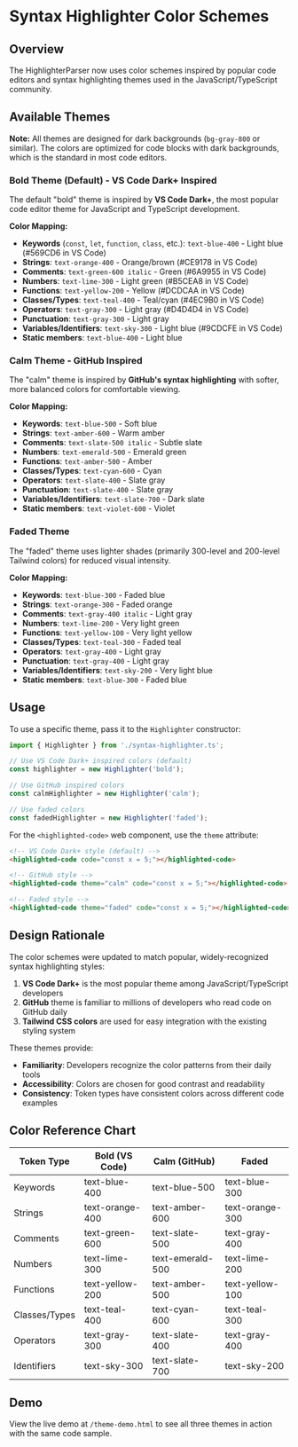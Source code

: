 # Syntax Highlighter Color Schemes

## Overview

The HighlighterParser now uses color schemes inspired by popular code editors and syntax highlighting themes used in the JavaScript/TypeScript community.

## Available Themes

**Note:** All themes are designed for dark backgrounds (`bg-gray-800` or similar). The colors are optimized for code blocks with dark backgrounds, which is the standard in most code editors.

### Bold Theme (Default) - VS Code Dark+ Inspired

The default "bold" theme is inspired by **VS Code Dark+**, the most popular code editor theme for JavaScript and TypeScript development.

**Color Mapping:**
- **Keywords** (`const`, `let`, `function`, `class`, etc.): `text-blue-400` - Light blue (#569CD6 in VS Code)
- **Strings**: `text-orange-400` - Orange/brown (#CE9178 in VS Code)
- **Comments**: `text-green-600 italic` - Green (#6A9955 in VS Code)
- **Numbers**: `text-lime-300` - Light green (#B5CEA8 in VS Code)
- **Functions**: `text-yellow-200` - Yellow (#DCDCAA in VS Code)
- **Classes/Types**: `text-teal-400` - Teal/cyan (#4EC9B0 in VS Code)
- **Operators**: `text-gray-300` - Light gray (#D4D4D4 in VS Code)
- **Punctuation**: `text-gray-300` - Light gray
- **Variables/Identifiers**: `text-sky-300` - Light blue (#9CDCFE in VS Code)
- **Static members**: `text-blue-400` - Light blue

### Calm Theme - GitHub Inspired

The "calm" theme is inspired by **GitHub's syntax highlighting** with softer, more balanced colors for comfortable viewing.

**Color Mapping:**
- **Keywords**: `text-blue-500` - Soft blue
- **Strings**: `text-amber-600` - Warm amber
- **Comments**: `text-slate-500 italic` - Subtle slate
- **Numbers**: `text-emerald-500` - Emerald green
- **Functions**: `text-amber-500` - Amber
- **Classes/Types**: `text-cyan-600` - Cyan
- **Operators**: `text-slate-400` - Slate gray
- **Punctuation**: `text-slate-400` - Slate gray
- **Variables/Identifiers**: `text-slate-700` - Dark slate
- **Static members**: `text-violet-600` - Violet

### Faded Theme

The "faded" theme uses lighter shades (primarily 300-level and 200-level Tailwind colors) for reduced visual intensity.

**Color Mapping:**
- **Keywords**: `text-blue-300` - Faded blue
- **Strings**: `text-orange-300` - Faded orange
- **Comments**: `text-gray-400 italic` - Light gray
- **Numbers**: `text-lime-200` - Very light green
- **Functions**: `text-yellow-100` - Very light yellow
- **Classes/Types**: `text-teal-300` - Faded teal
- **Operators**: `text-gray-400` - Light gray
- **Punctuation**: `text-gray-400` - Light gray
- **Variables/Identifiers**: `text-sky-200` - Very light blue
- **Static members**: `text-blue-300` - Faded blue

## Usage

To use a specific theme, pass it to the `Highlighter` constructor:

```typescript
import { Highlighter } from './syntax-highlighter.ts';

// Use VS Code Dark+ inspired colors (default)
const highlighter = new Highlighter('bold');

// Use GitHub inspired colors
const calmHighlighter = new Highlighter('calm');

// Use faded colors
const fadedHighlighter = new Highlighter('faded');
```

For the `<highlighted-code>` web component, use the `theme` attribute:

```html
<!-- VS Code Dark+ style (default) -->
<highlighted-code code="const x = 5;"></highlighted-code>

<!-- GitHub style -->
<highlighted-code theme="calm" code="const x = 5;"></highlighted-code>

<!-- Faded style -->
<highlighted-code theme="faded" code="const x = 5;"></highlighted-code>
```

## Design Rationale

The color schemes were updated to match popular, widely-recognized syntax highlighting styles:

1. **VS Code Dark+** is the most popular theme among JavaScript/TypeScript developers
2. **GitHub** theme is familiar to millions of developers who read code on GitHub daily
3. **Tailwind CSS colors** are used for easy integration with the existing styling system

These themes provide:
- **Familiarity**: Developers recognize the color patterns from their daily tools
- **Accessibility**: Colors are chosen for good contrast and readability
- **Consistency**: Token types have consistent colors across different code examples

## Color Reference Chart

| Token Type | Bold (VS Code) | Calm (GitHub) | Faded |
|------------|----------------|---------------|-------|
| Keywords | text-blue-400 | text-blue-500 | text-blue-300 |
| Strings | text-orange-400 | text-amber-600 | text-orange-300 |
| Comments | text-green-600 | text-slate-500 | text-gray-400 |
| Numbers | text-lime-300 | text-emerald-500 | text-lime-200 |
| Functions | text-yellow-200 | text-amber-500 | text-yellow-100 |
| Classes/Types | text-teal-400 | text-cyan-600 | text-teal-300 |
| Operators | text-gray-300 | text-slate-400 | text-gray-400 |
| Identifiers | text-sky-300 | text-slate-700 | text-sky-200 |

## Demo

View the live demo at `/theme-demo.html` to see all three themes in action with the same code sample.
